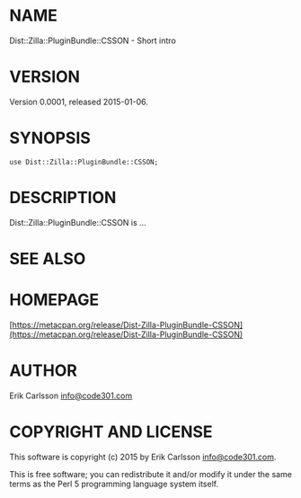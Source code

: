 # NAME

Dist::Zilla::PluginBundle::CSSON - Short intro

# VERSION

Version 0.0001, released 2015-01-06.

# SYNOPSIS

    use Dist::Zilla::PluginBundle::CSSON;

# DESCRIPTION

Dist::Zilla::PluginBundle::CSSON is ...

# SEE ALSO

# HOMEPAGE

[https://metacpan.org/release/Dist-Zilla-PluginBundle-CSSON](https://metacpan.org/release/Dist-Zilla-PluginBundle-CSSON)

# AUTHOR

Erik Carlsson <info@code301.com>

# COPYRIGHT AND LICENSE

This software is copyright (c) 2015 by Erik Carlsson <info@code301.com>.

This is free software; you can redistribute it and/or modify it under
the same terms as the Perl 5 programming language system itself.

